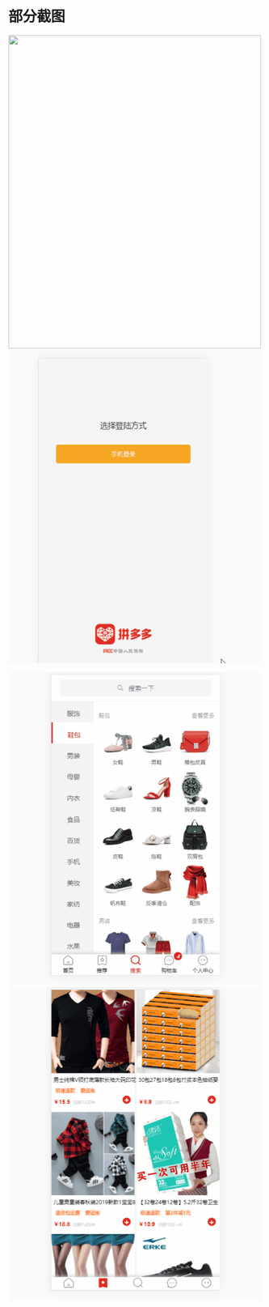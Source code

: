 

# 部分截图

<img src="https://github.com/HanRenHui/vue-pdd/blob/master/%E6%8B%BC%E5%A4%9A%E5%A4%9A/pdd/static/1.gif" width="500" height="619"/> <img src="https://github.com/HanRenHui/vue-pdd/blob/master/%E6%8B%BC%E5%A4%9A%E5%A4%9A/pdd/static/3.gif" width="500" height="619"/>


<img src="https://github.com/HanRenHui/vue-pdd/blob/master/%E6%8B%BC%E5%A4%9A%E5%A4%9A/pdd/static/4.gif" width="500" height="619"/> <img src="https://github.com/HanRenHui/vue-pdd/blob/master/%E6%8B%BC%E5%A4%9A%E5%A4%9A/pdd/static/5.gif" width="500" height="619"/>

